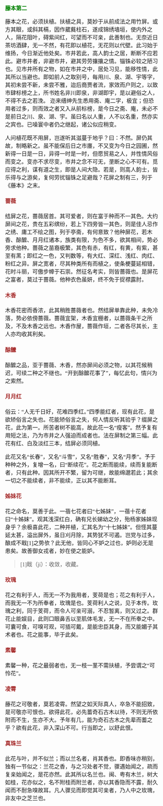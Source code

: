 <style type="text/css">
    h3{color:green;}
    h4{color:brown;}
    *{font-family: "楷体";font-size: 18px;}
    .markdown-body blockquote{color:#d11;}
    green{color:green;}
    greenbold{color:green;font-weight: bold}
    blue{color:blue;}
    red{color:red;}
    redbold{color:red;font-weight: bold}
    cyan{color:cyan;}
    purple{color:purple;}
    .bold{font-weight: bold;}
    .eightteen{font-size:18px;}
    .twenty{font-size:20px;}
</style>
### 藤本第二


藤本之花，必须扶植。扶植之具，莫妙于从前成法之用竹屏。或方其眼，或斜其槅，因作葳蕤柱石，遂成锦绣墙垣，使内外之人，隔花阻叶，碍紫间红，可望而不可亲，此善制也。无奈近日茶坊酒肆，无一不然，有花即以植花，无花则以代壁。此习始于维扬，今日渐近他处矣。市井若此，高人韵士之居，断断不应若此。避市井者，非避市井，避其劳劳攘攘之情。锱铢必较之陋习也。见市井所有之物，如在市井之中，居处习见，能移性情，此其所以当避也。即如前人之取别号，每用川、泉、湖、宇等字，其初未尝不新，未尝不雅，迨后商贾者流，家效而户则之，以致市肆标榜之上，所书姓名非川即泉，非湖即宇，是以避俗之人，不得不去之若浼。 迩来缙绅先生悉用斋、庵二字，极宜；但恐用者过多，则而效之者又入从前标榜，是今日之斋、庵，未必不是前日之川、泉、湖、宇。虽曰名以人重，人不以名重，然亦实之宾也。已噪寰中者仍之继起，诸公似应稍变。

人问植花既不用屏，岂遂听其滋蔓于地乎？曰：不然。屏仍其故，制略新之。虽不能保后日之市廛，不又变为今日之园圃，然新得一日是一日，异得一时是一时，但愿贸易之人，并性情风俗而变之。变亦不求尽变，市井之念不可无，垄断之心不可有。觅应得之利，谋有道之生，即是人间大隐。若是，则高人韵士，皆乐得与之游矣，复何劳扰锱铢之足避哉？花屏之制有三，列于《藤本》之末。





#### 蔷薇


结屏之花，蔷薇居首。其可爱者，则在富于种而不一其色。大约屏间之花，贵在五彩缤纷，若上下四旁皆一其色，则是佳人忌作之绣、庸工不绘之图，列于亭斋，有何意致？他种屏花，若木香、酴醿、月月红诸本，族类有限，为色不多，欲其相间，势必旁求他种。蔷薇之苗裔极繁，其色有赤，有红，有黄，有紫，甚至有黑；即红之一色，又判数等，有大红、深红、浅红、肉红、粉红之异。屏之宽者，尽其种类所有而植之，使条梗蔓延相错，花时斗丽，可傲步幛于石崇。然征名考实，则皆蔷薇也。是屏花之富者，莫过于蔷薇。他种衣色虽妍，终不免于捉襟露肘。





#### 木香


木香花密而香浓，此其稍胜蔷薇者也。然结屏单靠此种，未免冷落，势必依傍蔷薇。蔷薇宜架，木香宜棚者，以蔷薇条干之所及，不及木香之远也。木香作屋，蔷薇作垣，二者各尽其长，主人亦均收其利矣。





#### 酴醿


酴醿之品，亚于蔷薇、木香，然亦屏间必须之物，以其花候稍迟，可续二种之不继也。“开到酴醿花事了”，每忆此句，情兴为之索然。





#### 月月红


俗云：“人无千日好，花难四季红。”四季能红者，现有此花，是欲矫俗言之失也。花能矫俗言之失，何人情反听其验乎？缀屏之花，此为第一。所苦者树不能高，故此花一名“瘦客”。然予复有用短之法，乃为市井之人强迫而成者也。法在屏制之第三幅。此花有红、白及淡红三本，结屏必须同植。

此花又名“长春”，又名“斗雪”，又名“胜春”，又名“月季”。予于种种之外，复增一名，曰“断续花”。花之断而能续，续而复能断者，只有此种。因其所开不繁，留为可继，故能绵邈若此；其余一切之不能续者，非不能续，正以其不能断耳。





#### 姊妹花


花之命名，莫善于此。一蓓七花者曰“七姊妹”，一蓓十花者曰“十姊妹”。观其浅深红白，确有兄长娣幼之分，殆杨家姊妹现身乎？余极喜此花，二种并植，汇其名为“十七姊妹”。但怪其蔓延太甚，溢出屏外，虽日刈月除，其势犹不可遏。岂党与过多，酿成不戢[1]之势欤？此无他，皆同心不妒之过也，妒则必无是患矣。故善御女戎者，妙在使之能妒。

> [1]戢（jí）：收敛，收藏。





#### 玫瑰


花之有利于人，而无一不为我用者，芰荷是也；花之有利于人，而我无一不为所奉者，玫瑰是也。芰荷利人之说，见于本传。玫瑰之利，同于芰荷，而令人可亲可溺，不忍暂离，则又过之。群花止能娱目，此则口眼鼻舌以至肌体毛发，无一不在所奉之中。可囊可食，可嗅可观，可插可戴，是能忠臣其身，而又能媚子其术者也。花之能事，毕于此矣。





#### 素馨


素馨一种，花之最弱者也，无一枝一茎不需扶植，予尝谓之“可怜花”。





#### 凌霄


藤花之可敬者，莫若凌霄。然望之如天际真人，卒急不能招致，是可敬亦可恨也。欲得此花，必先蓄奇石古木以待，不则无所依附而不生，生亦不大。予年有几，能为奇石古木之先辈而蓄之乎？欲有此花，非入深山不可。行当即之，以舒此恨。





#### 真珠兰


此花与叶，并不似兰；而以兰名者，肖其香也。即香味亦稍别，独有一节似之：兰花之香，与之习处者不觉，骤遇始闻之，疏而复亲始闻之，是花亦然。此其所以名兰也。闽、粤有木兰，树大如桂，花亦似之，名不附桂而附兰者，亦以其香隐而不露，耐久闻而不耐急嗅故耳。凡人骤见而即觉其可亲者，乃人中之玫瑰，非友中之芝兰也。





